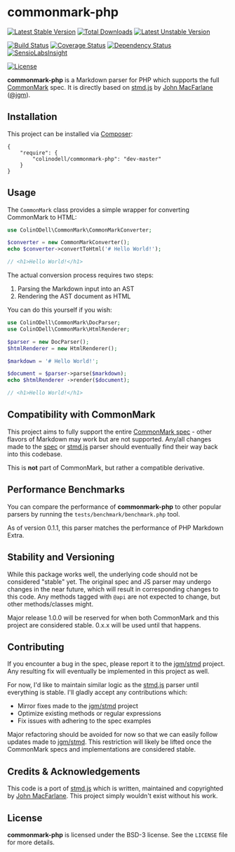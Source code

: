 # commonmark-php #

[![Latest Stable Version](https://poser.pugx.org/colinodell/commonmark-php/v/stable.svg)](https://packagist.org/packages/colinodell/commonmark-php)
[![Total Downloads](https://poser.pugx.org/colinodell/commonmark-php/downloads.svg)](https://packagist.org/packages/colinodell/commonmark-php)
[![Latest Unstable Version](https://poser.pugx.org/colinodell/commonmark-php/v/unstable.svg)](https://packagist.org/packages/colinodell/commonmark-php)


[![Build Status](https://travis-ci.org/colinodell/commonmark-php.svg?branch=master)](https://travis-ci.org/colinodell/commonmark-php)
[![Coverage Status](https://coveralls.io/repos/colinodell/commonmark-php/badge.png?branch=master)](https://coveralls.io/r/colinodell/commonmark-php?branch=master)
[![Dependency Status](https://www.versioneye.com/user/projects/5411a6c84cd160cf2c000263/badge.svg?style=flat)](https://www.versioneye.com/user/projects/5411a6c84cd160cf2c000263)
[![SensioLabsInsight](https://insight.sensiolabs.com/projects/6250954a-f9e8-4e49-bb17-ec24b006e33b/mini.png)](https://insight.sensiolabs.com/projects/6250954a-f9e8-4e49-bb17-ec24b006e33b)


[![License](https://poser.pugx.org/colinodell/commonmark-php/license.svg)](https://packagist.org/packages/colinodell/commonmark-php)

**commonmark-php** is a Markdown parser for PHP which supports the full [CommonMark] spec.  It is directly based on [stmd.js] by [John MacFarlane] \([@jgm]\).

## Installation ##

This project can be installed via [Composer]:

    {
        "require": {
            "colinodell/commonmark-php": "dev-master"
        }
    }

## Usage ##

The `CommonMark` class provides a simple wrapper for converting CommonMark to HTML:

```php
use ColinODell\CommonMark\CommonMarkConverter;

$converter = new CommonMarkConverter();
echo $converter->convertToHtml('# Hello World!');

// <h1>Hello World!</h1>
```

The actual conversion process requires two steps:

 1. Parsing the Markdown input into an AST
 2. Rendering the AST document as HTML

You can do this yourself if you wish:

```php
use ColinODell\CommonMark\DocParser;
use ColinODell\CommonMark\HtmlRenderer;

$parser = new DocParser();
$htmlRenderer = new HtmlRenderer();

$markdown = '# Hello World!';

$document = $parser->parse($markdown);
echo $htmlRenderer ->render($document);

// <h1>Hello World!</h1>
```

## Compatibility with CommonMark ##

This project aims to fully support the entire [CommonMark spec] - other flavors of Markdown may work but are not supported.  Any/all changes made to the [spec][CommonMark spec] or [stmd.js] parser should eventually find their way back into this codebase.

This is **not** part of CommonMark, but rather a compatible derivative.

## Performance Benchmarks ##

You can compare the performance of **commonmark-php** to other popular parsers by running the `tests/benchmark/benchmark.php` tool.

As of version 0.1.1, this parser matches the performance of PHP Markdown Extra.

## Stability and Versioning ##

While this package works well, the underlying code should not be considered "stable" yet.  The original spec and JS parser may undergo changes in the near future, which will result in corresponding changes to this code.  Any methods tagged with `@api` are not expected to change, but other methods/classes might.

Major release 1.0.0 will be reserved for when both CommonMark and this project are considered stable. 0.x.x will be used until that happens.

## Contributing ##

If you encounter a bug in the spec, please report it to the [jgm/stmd] project.  Any resulting fix will eventually be implemented in this project as well.

For now, I'd like to maintain similar logic as the [stmd.js] parser until everything is stable.  I'll gladly accept any contributions which:

 * Mirror fixes made to the [jgm/stmd] project
 * Optimize existing methods or regular expressions
 * Fix issues with adhering to the spec examples

Major refactoring should be avoided for now so that we can easily follow updates made to [jgm/stmd].  This restriction will likely be lifted once the CommonMark specs and implementations are considered stable.

## Credits & Acknowledgements ##

This code is a port of [stmd.js] which is written, maintained and copyrighted by [John MacFarlane].  This project simply wouldn't exist without his work.

## License ##

**commonmark-php** is licensed under the BSD-3 license.  See the `LICENSE` file for more details.

[CommonMark]: http://commonmark.org/
[CommonMark spec]: http://spec.commonmark.org/
[stmd.js]: https://github.com/jgm/stmd/blob/master/js/stmd.js
[John MacFarlane]: http://johnmacfarlane.net
[@jgm]: https://github.com/jgm
[jgm/stmd]: https://github.com/jgm/stmd
[Composer]: https://getcomposer.org/

